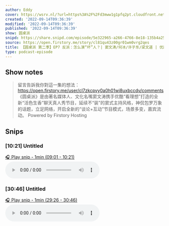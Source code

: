 ```yaml
---
author: Eddy
cover: https://wsrv.nl/?url=https%3A%2F%2Fd3mww1g1pfq2pt.cloudfront.net%2FAvatar%2Fcl7zkcpvy0a0h01wi8uxbccdv%2F1666234585141.jpg&w=200&h=200
created: '2022-09-14T09:36:39'
modified: '2022-09-14T09:36:39'
published: '2022-09-14T09:36:39'
show: 圆桌派
snipd: https://share.snipd.com/episode/5e322965-a266-4766-8e18-135b4a257cfb
source: https://open.firstory.me/story/cl81qu43z00gr01wm0vrg2qes
title: 【圆桌派 第二季】EP7 反派：怎么演“坏”人？| 窦文涛/何冰/许子东/梁文道 | 优酷纪实 YOUKU DOCUMENTARY
type: podcast-episode
---
```



## Show notes
> 留言告訴我你對這一集的想法：  https://open.firstory.me/user/cl7zkcpvy0a0h01wi8uxbccdv/comments   《圆桌派》是由著名媒体人、文化名嘴窦文涛携手优酷“看理想”打造的全新“活色生香”聊天真人秀节目，延续不“装”的窦式主持风格，神侃包罗万象的话题，立足网络，开启全新的“谈论+互动”节目模式，场景多变，嘉宾流动。
> Powered by  Firstory Hosting

## Snips
### [10:21] Untitled
[🎧 Play snip - 1min️ (09:01 - 10:21)](https://share.snipd.com/snip/b5f02a4b-c2dd-45e8-92dd-1dcd3244e3c8)
<audio controls> <source src="https://backend.endpoints.firstory-709db.cloud.goog/play.mp3?url=https%3A%2F%2Fd3mww1g1pfq2pt.cloudfront.net%2FRecord%2Fcl7zkcpvy0a0h01wi8uxbccdv%2Fcl81qu43z00gs01wm0vamce7s.mp3%3Fv%3D1663167571741#t=09:01,10:21"> </audio>
### [30:46] Untitled
[🎧 Play snip - 1min️ (29:26 - 30:46)](https://share.snipd.com/snip/0c61cd99-ec07-404a-849c-c26768ef2361)
<audio controls> <source src="https://backend.endpoints.firstory-709db.cloud.goog/play.mp3?url=https%3A%2F%2Fd3mww1g1pfq2pt.cloudfront.net%2FRecord%2Fcl7zkcpvy0a0h01wi8uxbccdv%2Fcl81qu43z00gs01wm0vamce7s.mp3%3Fv%3D1663167571741#t=29:26,30:46"> </audio>
